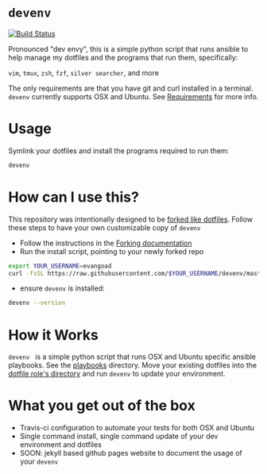 # `devenv`

[![Build Status](https://travis-ci.org/evangoad/devie.svg?branch=master)](https://travis-ci.org/evangoad/devie)

Pronounced "dev envy", this is a simple python script that runs ansible to help
manage my dotfiles and the programs that run them, specifically:

`vim`, `tmux`, `zsh`, `fzf`, `silver searcher`, and more

The only requirements are that you have git and curl installed in a terminal.
`devenv` currently supports OSX and Ubuntu. See [Requirements](REQUIREMENTS.md)
for more info.

# Usage

Symlink your dotfiles and install the programs required to run them:

```bash
devenv
```

# How can I use this?

This repository was intentionally designed to be [forked like
dotfiles](http://zachholman.com/2010/08/dotfiles-are-meant-to-be-forked/).
Follow these steps to have your own customizable copy of `devenv`

- Follow the instructions in the [Forking documentation](FORKING.md)
- Run the install script, pointing to your newly forked repo

```bash
export YOUR_USERNAME=evangoad
curl -fsSL https://raw.githubusercontent.com/$YOUR_USERNAME/devenv/master/install.sh | bash
```

- ensure `devenv` is installed:

```bash
devenv --version
```

# How it Works

`devenv ` is a simple python script that runs OSX and Ubuntu specific ansible
playbooks.  See the [playbooks](playbooks/) directory.  Move your existing
dotfiles into the [dotfile role's directory](playbooks/roles/dotfiles/files)
and run `devenv` to update your environment.

# What you get out of the box

- Travis-ci configuration to automate your tests for both OSX and Ubuntu
- Single command install, single command update of your dev environment and
  dotfiles
- SOON: jekyll based github pages website to document the usage of your `devenv`
